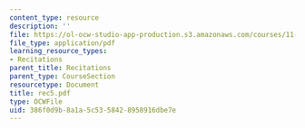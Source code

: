 ```yaml
---
content_type: resource
description: ''
file: https://ol-ocw-studio-app-production.s3.amazonaws.com/courses/11-204-planning-communications-and-digital-media-fall-2004/386f0d9b8a1a5c5358428958916dbe7e_rec5.pdf
file_type: application/pdf
learning_resource_types:
- Recitations
parent_title: Recitations
parent_type: CourseSection
resourcetype: Document
title: rec5.pdf
type: OCWFile
uid: 386f0d9b-8a1a-5c53-5842-8958916dbe7e
---
```


